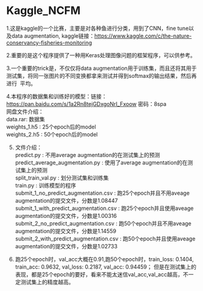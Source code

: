 Kaggle_NCFM
===

1.这是kaggle的一个比赛，主要是对各种鱼进行分类，用到了CNN，fine tune以及data augmentation, kaggle链接：https://www.kaggle.com/c/the-nature-conservancy-fisheries-monitoring <br>

2.重要的是这个程序提供了一种用Keras处理图像问题的框架程序，可以供参考。 <br>

3.一个重要的trick是，不仅仅将data augmentation用于训练集，而且还将其用于测试集，将同一张图片的不同变换都拿来测试并得到softmax的输出结果，然后再进行
  平均。 <br>
  
4.本程序的数据集和训练好的模型：链接：https://pan.baidu.com/s/1a2Rn8tejGDxgoNrI_Fxoow 密码：8spa  <br>
  网盘文件介绍： <br>
  data.rar: 数据集 <br>
  weights_1.h5 : 25个epoch后的model <br>
  weights_2.h5 : 50个epoch后的model <br>

5. 文件介绍：<br>
    predict.py : 不用average augmentation的在测试集上的预测 <br>
    predict_average_augmentation.py : 使用了average augmentation的在测试集上的预测 <br>
    split_train_val.py : 划分测试集和训练集 <br>
    train.py : 训练模型的程序 <br>
    submit_1_no_predict_augmentation.csv : 跑25个epoch并且不用aveage augmentation的提交文件，分数是1.08447 <br>
    submit_1_with_predict_augmentation.csv : 跑25个epoch并且使用aveage augmentation的提交文件，分数是1.00316 <br>
    submit_2_no_predict_augmentation.csv : 跑50个epoch并且不用aveage augmentation的提交文件，分数是1.14559 <br>
    submit_2_with_predict_augmentation.csv : 跑50个epoch并且使用aveage augmentation的提交文件，分数是1.02733 <br>

6. 跑25个epoch时，val_acc大概在0.91,跑50个epoch时，train_loss: 0.1404, train_acc: 0.9632, val_loss: 0.2187, val_acc: 0.94459；
   但是在测试集上的表现，都是25个epoch的要好，看来不能太迷信val_acc,val_acc越高，不一定测试集上的精度越高。 <br>



